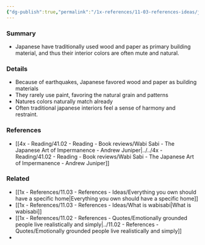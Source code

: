 ```yaml
---
{"dg-publish":true,"permalink":"/1x-references/11-03-references-ideas/japanese-aesthetic-leans-towards-natural-colors-and-patterns/"}
---
```



### Summary
- Japanese have traditionally used wood and paper as primary building material, and thus their interior colors are often mute and natural.

### Details
- Because of earthquakes, Japanese favored wood and paper as building materials
- They rarely use paint, favoring the natural grain and patterns
- Natures colors naturally match already
- Often traditional japanese interiors feel a sense of harmony and restraint.

### References
- [[4x - Reading/41.02 - Reading - Book reviews/Wabi Sabi - The Japanese Art of Impermanence - Andrew Juniper\|../../4x - Reading/41.02 - Reading - Book reviews/Wabi Sabi - The Japanese Art of Impermanence - Andrew Juniper]]

### Related
- [[1x - References/11.03 - References - Ideas/Everything you own should have a specific home\|Everything you own should have a specific home]]
- [[1x - References/11.03 - References - Ideas/What is wabisabi\|What is wabisabi]]
- [[1x - References/11.02 - References - Quotes/Emotionally grounded people live realistically and simply\|../11.02 - References - Quotes/Emotionally grounded people live realistically and simply]]
- 